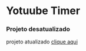 <h1>Yotuube Timer</h1>

### Projeto desatualizado

projeto atualizado [clique aqui](https://github.com/breno-felipe/youtube_challenge)
